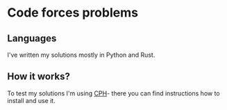# Code forces problems

## Languages

I've written my solutions mostly in Python and Rust.

## How it works?

To test my solutions I'm using [CPH](https://github.com/agrawal-d/cph)- there you can find instructions how to install and use it.
